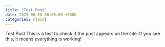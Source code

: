 ```yaml
---
title: "Test Post"
date: 2025-08-08 00:00:00 +0800
categories: [test]
---
```

Test Post
This is a test to check if the post appears on the site. If you see this, it means everything is working!